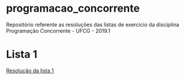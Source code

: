 # programacao_concorrente
Repositório referente as resoluções das listas de exercicio da disciplina Programação Concorrente - UFCG - 2019.1

# Lista 1 #
[Resolução da lista 1](https://github.com/tainahemmanuele/programacao_concorrente/tree/master/lista1)

